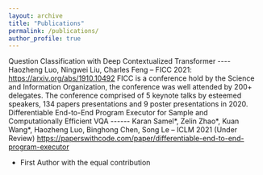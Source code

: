 ```yaml
---
layout: archive
title: "Publications"
permalink: /publications/
author_profile: true
---
```


Question Classification with Deep Contextualized Transformer ---- Haozheng Luo, Ningwei Liu, Charles Feng – FICC 2021: https://arxiv.org/abs/1910.10492
FICC is a conference hold by the Science and Information Organization, the conference was well attended by 200+ delegates. The conference comprised of 5 keynote talks by esteemed speakers, 134 papers presentations and 9 poster presentations in 2020.
Differentiable End-to-End Program Executor for Sample and Computationally Efficient VQA ------ Karan Samel*, Zelin Zhao*, Kuan Wang*, Haozheng Luo, Binghong Chen, Song Le – ICLM 2021 (Under Review) https://paperswithcode.com/paper/differentiable-end-to-end-program-executor
* First Author with the equal contribution
